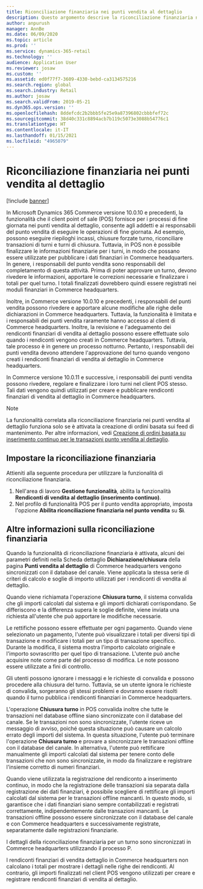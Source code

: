 ```yaml
---
title: Riconciliazione finanziaria nei punti vendita al dettaglio
description: Questo argomento descrive la riconciliazione finanziaria nei punti vendita al dettaglio per POS per Microsoft Dynamics 365 Commerce.
author: anpurush
manager: AnnBe
ms.date: 06/09/2020
ms.topic: article
ms.prod: ''
ms.service: dynamics-365-retail
ms.technology: ''
audience: Application User
ms.reviewer: josaw
ms.custom: ''
ms.assetid: ed0f77f7-3609-4330-bebd-ca3134575216
ms.search.region: global
ms.search.industry: Retail
ms.author: josaw
ms.search.validFrom: 2019-05-21
ms.dyn365.ops.version: ''
ms.openlocfilehash: 8ddefcdc2b2bbb5fe25e9a87396802cbbbfef72c
ms.sourcegitcommit: 38d40c331c8894acb7b119c5073e3088b54776c1
ms.translationtype: HT
ms.contentlocale: it-IT
ms.lasthandoff: 01/15/2021
ms.locfileid: "4965079"
---
```

# <a name="financial-reconciliation-in-retail-stores"></a>Riconciliazione finanziaria nei punti vendita al dettaglio

[!include [banner](includes/banner.md)]

In Microsoft Dynamics 365 Commerce versione 10.0.10 e precedenti, la funzionalità che il client point of sale (POS) fornisce per i processi di fine giornata nei punti vendita al dettaglio, consente agli addetti e ai responsabili del punto vendita di eseguire le operazioni di fine giornata. Ad esempio, possono eseguire riepiloghi incassi, chiusure forzate turno, riconciliare transazioni di turni e turni di chiusura. Tuttavia, in POS non è possibile finalizzare le informazioni finanziarie per i turni, in modo che possano essere utilizzate per pubblicare i dati finanziari in Commerce headquarters. In genere, i responsabili del punto vendita sono responsabili del completamento di questa attività. Prima di poter approvare un turno, devono rivedere le informazioni, apportare le correzioni necessarie e finalizzare i totali per quel turno. I totali finalizzati dovrebbero quindi essere registrati nei moduli finanziari in Commerce headquarters.

Inoltre, in Commerce versione 10.0.10 e precedenti, i responsabili del punti vendita possono rivedere e apportare alcune modifiche alle righe delle dichiarazioni in Commerce headquarters. Tuttavia, la funzionalità è limitata e i responsabili dei punti vendita raramente hanno accesso al client di Commerce headquarters. Inoltre, la revisione e l'adeguamento dei rendiconti finanziari di vendita al dettaglio possono essere effettuate solo quando i rendiconti vengono creati in Commerce headquarters. Tuttavia, tale processo è in genere un processo notturno. Pertanto, i responsabili dei punti vendita devono attendere l'approvazione del turno quando vengono creati i rendiconti finanziari di vendita al dettaglio in Commerce headquarters.

In Commerce versione 10.0.11 e successive, i responsabili dei punti vendita possono rivedere, regolare e finalizzare i loro turni nel client POS stesso. Tali dati vengono quindi utilizzati per creare e pubblicare rendiconti finanziari di vendita al dettaglio in Commerce headquarters.

> [!NOTE]
> La funzionalità correlata alla riconciliazione finanziaria nei punti vendita al dettaglio funziona solo se è attivata la creazione di ordini basata sui feed di mantenimento. Per altre informazioni, vedi [Creazione di ordini basata su inserimento continuo per le transazioni punto vendita al dettaglio](trickle-feed.md).

## <a name="set-up-financial-reconciliation"></a>Impostare la riconciliazione finanziaria

Attieniti alla seguente procedura per utilizzare la funzionalità di riconciliazione finanziaria.

1. Nell'area di lavoro **Gestione funzionalità**, abilita la funzionalità **Rendiconti di vendita al dettaglio (inserimento continuo)**.
1. Nel profilo di funzionalità POS per il punto vendita appropriato, imposta l'opzione **Abilita riconciliazione finanziaria nel punto vendita** su **Sì**.

## <a name="more-information-about-financial-reconciliation"></a>Altre informazioni sulla riconciliazione finanziaria

Quando la funzionalità di riconciliazione finanziaria è attivata, alcuni dei parametri definiti nella Scheda dettaglio **Dichiarazione/chiusura** della pagina **Punti vendita al dettaglio** di Commerce headquarters vengono sincronizzati con il database del canale. Viene applicata la stessa serie di criteri di calcolo e soglie di importo utilizzati per i rendiconti di vendita al dettaglio.

Quando viene richiamata l'operazione **Chiusura turno**, il sistema convalida che gli importi calcolati dal sistema e gli importi dichiarati corrispondano. Se differiscono e la differenza supera le soglie definite, viene inviata una richiesta all'utente che può apportare le modifiche necessarie.

Le rettifiche possono essere effettuate per ogni pagamento. Quando viene selezionato un pagamento, l'utente può visualizzare i totali per diversi tipi di transazione e modificare i totali per un tipo di transazione specifico. Durante la modifica, il sistema mostra l'importo calcolato originale e l'importo sovrascritto per quel tipo di transazione. L'utente può anche acquisire note come parte del processo di modifica. Le note possono essere utilizzate a fini di controllo.

Gli utenti possono ignorare i messaggi e le richieste di convalida e possono procedere alla chiusura del turno. Tuttavia, se un utente ignora le richieste di convalida, sorgeranno gli stessi problemi e dovranno essere risolti quando il turno pubblica i rendiconti finanziari in Commerce headquarters.

L'operazione **Chiusura turno** in POS convalida inoltre che tutte le transazioni nel database offline siano sincronizzate con il database del canale. Se le transazioni non sono sincronizzate, l'utente riceve un messaggio di avviso, poiché questa situazione può causare un calcolo errato degli importi del sistema. In questa situazione, l'utente può terminare l'operazione **Chiusura turno** e provare a sincronizzare le transazioni offline con il database del canale. In alternativa, l'utente può rettificare manualmente gli importi calcolati dal sistema per tenere conto delle transazioni che non sono sincronizzate, in modo da finalizzare e registrare l'insieme corretto di numeri finanziari. 

Quando viene utilizzata la registrazione del rendiconto a inserimento continuo, in modo che la registrazione delle transazioni sia separata dalla registrazione dei dati finanziari, è possibile scegliere di rettificare gli importi calcolati dal sistema per le transazioni offline mancanti. In questo modo, si garantisce che i dati finanziari siano sempre contabilizzati e registrati correttamente, indipendentemente dalle transazioni mancanti. Le transazioni offline possono essere sincronizzate con il database del canale e con Commerce headquarters e successivamente registrate, separatamente dalle registrazioni finanziarie.

I dettagli della riconciliazione finanziaria per un turno sono sincronizzati in Commerce headquarters utilizzando il processo P.

I rendiconti finanziari di vendita dettaglio in Commerce headquarters non calcolano i totali per mostrare i dettagli nelle righe dei rendiconti. Al contrario, gli importi finalizzati nel client POS vengono utilizzati per creare e registrare rendiconti finanziari di vendita al dettaglio.
